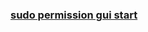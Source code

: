 ### [sudo permission gui start](http://ubuntuhandbook.org/index.php/2017/10/ubuntu-17-10-tip-graphical-apps-doesnt-launch-via-root-sudo-gksu/)
